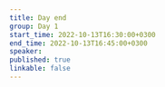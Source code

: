 ```yaml
---
title: Day end
group: Day 1
start_time: 2022-10-13T16:30:00+0300
end_time: 2022-10-13T16:45:00+0300
speaker:
published: true
linkable: false
---
```

